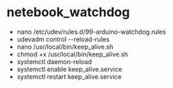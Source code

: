 # netebook_watchdog

- nano /etc/udev/rules.d/99-arduino-watchdog.rules
- udevadm control --reload-rules
- nano /usr/local/bin/keep_alive.sh
- chmod +x /usr/local/bin/keep_alive.sh
- systemctl daemon-reload
- systemctl enable keep_alive.service
- systemctl restart keep_alive.service